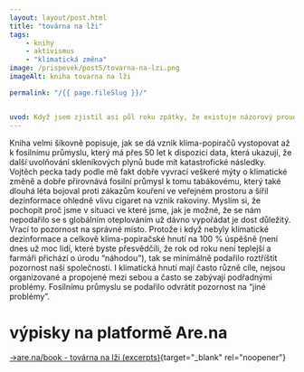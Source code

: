 ```yaml
---
layout: layout/post.html
title: "továrna na lži"
tags: 
    - knihy
    - aktivismus
    - "klimatická změna"
image: /prispevek/post5/tovarna-na-lzi.png
imageAlt: kniha tovarna na lži 

permalink: "/{{ page.fileSlug }}/"


uvod: Když jsem zjistil asi půl roku zpátky, že existuje názorový proud, který zcela popírá klimatickou změnu a že se jedná o poměrně populární rétoriku především u krajně pravicových “myslitelů”, tak jsem byl dost v šoku. Moje bublina praskla. Vždycky jsem si myslel, že je to něco co je prostě fakt. A to že samozřejmě naše společnost nereaguje adekvátně je prostě jen neschopnost politiků. Tahle kniha si mě našla asi řekl bych ve správný čas, protože se věnuje právě tématu klimatických dezinformací.
---
```


Kniha velmi šikovně popisuje, jak se dá vznik klima-popiračů vystopovat až k fosilnímu průmyslu, který má přes 50 let k dispozici data, která ukazují, že další uvolňování skleníkových plynů bude mít katastrofické následky. Vojtěch pecka tady podle mě fakt dobře vyvrací veškeré mýty o klimatické změně a dobře přirovnává fosilní průmysl k tomu tabákovému, který také dlouhá léta bojoval proti zákazům kouření ve veřejném prostoru a šířil dezinformace ohledně vlivu cigaret na vznik rakoviny. 
Myslím si, že pochopit proč jsme v situaci ve které jsme, jak je možné, že se nám nepodařilo se s globálním oteplováním už dávno vypořádat je dost důležitý. Vrací to pozornost na správné místo. Protože i když nebyly klimatické dezinformace a celkově klima-popiračské hnutí na 100 % úspěšně (není dnes už moc lidí, které byste přesvědčili, že rok od roku není teplejší a farmáři přichází o úrodu “náhodou”), tak se minimálně podařilo roztříštit pozornost naší společnosti. I klimatická hnutí mají často různě cíle, nejsou organizované a propojené mezi sebou a často se zabývají podřadnými problémy. Fosilnímu průmyslu se podařilo odvrátit pozornost na “jiné problémy”. 

# výpisky na platformě Are.na

[→are.na/book - továrna na lži (excerpts)](https://www.are.na/daniel-weber-ybsgvbdwtz4/book-tovarna-na-lzi-excerpts){target="_blank" rel="noopener"}

<div id="content-collection"></div>

<script src="https://cdn.jsdelivr.net/npm/axios/dist/axios.min.js"></script>
<script src="/script/arena-fetch-book.js"></script> <!-- odkaz na kod ktery taha data z areny od nejstarších -->

<script>
    const ARENA_API_URL = 'https://api.are.na/v2/channels/book-tovarna-na-lzi-excerpts?per=50&page=1';
    fetchArenaData(ARENA_API_URL); // Call the function to fetch and display content
</script>

